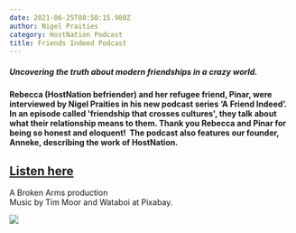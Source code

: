```yaml
---
date: 2021-06-25T08:50:15.980Z
author: Nigel Praities
category: HostNation Podcast
title: Friends Indeed Podcast
---
```

##### Uncovering the truth about modern friendships in a crazy world.

#### Rebecca (HostNation befriender) and her refugee friend, Pinar, were interviewed by Nigel Praities in his new podcast series ‘A Friend Indeed’.  In an episode called 'friendship that crosses cultures', they talk about what their relationship means to them. Thank you Rebecca and Pinar for being so honest and eloquent!  The podcast also features our founder, Anneke, describing the work of HostNation.  

## [Listen here](https://open.spotify.com/show/1oGx2kkX7uFObtpxbvu2Vd?si=awhSTCjHSVaEpGPhJDMN3Q)

A Broken Arms production\
Music by Tim Moor and Wataboi at Pixabay.

![](/assets/pinar-and-rebecca.jpeg)

![]()